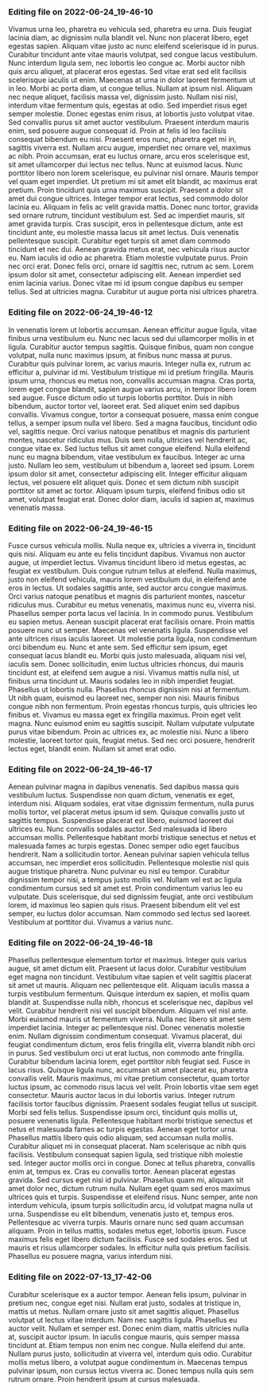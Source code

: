 

### Editing file on 2022-06-24_19-46-10

Vivamus urna leo, pharetra eu vehicula sed, pharetra eu urna. Duis feugiat lacinia diam, ac dignissim nulla blandit vel. Nunc non placerat libero, eget egestas sapien. Aliquam vitae justo ac nunc eleifend scelerisque id in purus. Curabitur tincidunt ante vitae mauris volutpat, sed congue lacus vestibulum. Nunc interdum ligula sem, nec lobortis leo congue ac. Morbi auctor nibh quis arcu aliquet, at placerat eros egestas. Sed vitae erat sed elit facilisis scelerisque iaculis ut enim. Maecenas at urna in dolor laoreet fermentum ut in leo. Morbi ac porta diam, ut congue tellus. Nullam at ipsum nisl.
Aliquam nec neque aliquet, facilisis massa vel, dignissim justo. Nullam nisi nisl, interdum vitae fermentum quis, egestas at odio. Sed imperdiet risus eget semper molestie. Donec egestas enim risus, at lobortis justo volutpat vitae. Sed convallis purus sit amet auctor vestibulum. Praesent interdum mauris enim, sed posuere augue consequat id. Proin at felis id leo facilisis consequat bibendum eu nisi. Praesent eros nunc, pharetra eget mi in, sagittis viverra est. Nullam arcu augue, imperdiet nec ornare vel, maximus ac nibh. Proin accumsan, erat eu luctus ornare, arcu eros scelerisque est, sit amet ullamcorper dui lectus nec tellus. Nunc at euismod lacus. Nunc porttitor libero non lorem scelerisque, eu pulvinar nisl ornare.
Mauris tempor vel quam eget imperdiet. Ut pretium mi sit amet elit blandit, ac maximus erat pretium. Proin tincidunt quis urna maximus suscipit. Praesent a dolor sit amet dui congue ultrices. Integer tempor erat lectus, sed commodo dolor lacinia eu. Aliquam in felis ac velit gravida mattis. Donec nunc tortor, gravida sed ornare rutrum, tincidunt vestibulum est. Sed ac imperdiet mauris, sit amet gravida turpis. Cras suscipit, eros in pellentesque dictum, ante est tincidunt ante, eu molestie massa lacus sit amet lectus. Duis venenatis pellentesque suscipit.
Curabitur eget turpis sit amet diam commodo tincidunt et nec dui. Aenean gravida metus erat, nec vehicula risus auctor eu. Nam iaculis id odio ac pharetra. Etiam molestie vulputate purus. Proin nec orci erat. Donec felis orci, ornare id sagittis nec, rutrum ac sem. Lorem ipsum dolor sit amet, consectetur adipiscing elit. Aenean imperdiet sed enim lacinia varius. Donec vitae mi id ipsum congue dapibus eu semper tellus. Sed at ultricies magna. Curabitur ut augue porta nisi ultrices pharetra.




### Editing file on 2022-06-24_19-46-12

In venenatis lorem ut lobortis accumsan. Aenean efficitur augue ligula, vitae finibus urna vestibulum eu. Nunc nec lacus sed dui ullamcorper mollis in et ligula. Curabitur auctor tempus sagittis. Quisque finibus, quam non congue volutpat, nulla nunc maximus ipsum, at finibus nunc massa at purus. Curabitur quis pulvinar lorem, ac varius mauris. Integer nulla ex, rutrum ac efficitur a, pulvinar id mi. Vestibulum tristique mi id pretium fringilla. Mauris ipsum urna, rhoncus eu metus non, convallis accumsan magna. Cras porta, lorem eget congue blandit, sapien augue varius arcu, in tempor libero lorem sed augue. Fusce dictum odio ut turpis lobortis porttitor. Duis in nibh bibendum, auctor tortor vel, laoreet erat. Sed aliquet enim sed dapibus convallis. Vivamus congue, tortor a consequat posuere, massa enim congue tellus, a semper ipsum nulla vel libero. Sed a magna faucibus, tincidunt odio vel, sagittis neque.
Orci varius natoque penatibus et magnis dis parturient montes, nascetur ridiculus mus. Duis sem nulla, ultricies vel hendrerit ac, congue vitae ex. Sed luctus tellus sit amet congue eleifend. Nulla eleifend nunc eu magna bibendum, vitae vestibulum ex faucibus. Integer ac urna justo. Nullam leo sem, vestibulum ut bibendum a, laoreet sed ipsum. Lorem ipsum dolor sit amet, consectetur adipiscing elit. Integer efficitur aliquam lectus, vel posuere elit aliquet quis. Donec et sem dictum nibh suscipit porttitor sit amet ac tortor. Aliquam ipsum turpis, eleifend finibus odio sit amet, volutpat feugiat erat. Donec dolor diam, iaculis id sapien at, maximus venenatis massa.




### Editing file on 2022-06-24_19-46-15

Fusce cursus vehicula mollis. Nulla neque ex, ultricies a viverra in, tincidunt quis nisi. Aliquam eu ante eu felis tincidunt dapibus. Vivamus non auctor augue, ut imperdiet lectus. Vivamus tincidunt libero id metus egestas, ac feugiat ex vestibulum. Duis congue rutrum tellus at eleifend. Nulla maximus, justo non eleifend vehicula, mauris lorem vestibulum dui, in eleifend ante eros in lectus. Ut sodales sagittis ante, sed auctor arcu congue maximus. Orci varius natoque penatibus et magnis dis parturient montes, nascetur ridiculus mus. Curabitur eu metus venenatis, maximus nunc eu, viverra nisi. Phasellus semper porta lacus vel lacinia. In in commodo purus.
Vestibulum eu sapien metus. Aenean suscipit placerat erat facilisis ornare. Proin mattis posuere nunc ut semper. Maecenas vel venenatis ligula. Suspendisse vel ante ultrices risus iaculis laoreet. Ut molestie porta ligula, non condimentum orci bibendum eu. Nunc et ante sem. Sed efficitur sem ipsum, eget consequat lacus blandit eu. Morbi quis justo malesuada, aliquam nisi vel, iaculis sem. Donec sollicitudin, enim luctus ultricies rhoncus, dui mauris tincidunt est, at eleifend sem augue a nisi. Vivamus mattis nulla nisl, ut finibus urna tincidunt ut.
Mauris sodales leo in nibh imperdiet feugiat. Phasellus ut lobortis nulla. Phasellus rhoncus dignissim nisi at fermentum. Ut nibh quam, euismod eu laoreet nec, semper non nisi. Mauris finibus congue nibh non fermentum. Proin egestas rhoncus turpis, quis ultricies leo finibus et. Vivamus eu massa eget ex fringilla maximus. Proin eget velit magna. Nunc euismod enim eu sagittis suscipit. Nullam vulputate vulputate purus vitae bibendum. Proin ac ultrices ex, ac molestie nisi. Nunc a libero molestie, laoreet tortor quis, feugiat metus. Sed nec orci posuere, hendrerit lectus eget, blandit enim. Nullam sit amet erat odio.




### Editing file on 2022-06-24_19-46-17

Aenean pulvinar magna in dapibus venenatis. Sed dapibus massa quis vestibulum luctus. Suspendisse non quam dictum, venenatis ex eget, interdum nisi. Aliquam sodales, erat vitae dignissim fermentum, nulla purus mollis tortor, vel placerat metus ipsum id sem. Quisque convallis justo ut sagittis tempus. Suspendisse placerat est libero, euismod laoreet dui ultrices eu. Nunc convallis sodales auctor.
Sed malesuada id libero accumsan mollis. Pellentesque habitant morbi tristique senectus et netus et malesuada fames ac turpis egestas. Donec semper odio eget faucibus hendrerit. Nam a sollicitudin tortor. Aenean pulvinar sapien vehicula tellus accumsan, nec imperdiet eros sollicitudin. Pellentesque molestie nisl quis augue tristique pharetra. Nunc pulvinar eu nisl eu tempor. Curabitur dignissim tempor nisi, a tempus justo mollis vel. Nullam vel est ac ligula condimentum cursus sed sit amet est. Proin condimentum varius leo eu vulputate. Duis scelerisque, dui sed dignissim feugiat, ante orci vestibulum lorem, id maximus leo sapien quis risus. Praesent bibendum elit vel est semper, eu luctus dolor accumsan. Nam commodo sed lectus sed laoreet. Vestibulum at porttitor dui. Vivamus a varius nunc.




### Editing file on 2022-06-24_19-46-18

Phasellus pellentesque elementum tortor et maximus. Integer quis varius augue, sit amet dictum elit. Praesent ut lacus dolor. Curabitur vestibulum eget magna non tincidunt. Vestibulum vitae sapien et velit sagittis placerat sit amet ut mauris. Aliquam nec pellentesque elit. Aliquam iaculis massa a turpis vestibulum fermentum. Quisque interdum ex sapien, et mollis quam blandit at. Suspendisse nulla nibh, rhoncus et scelerisque nec, dapibus vel velit. Curabitur hendrerit nisi vel suscipit bibendum. Aliquam vel nisl ante. Morbi euismod mauris ut fermentum viverra. Nulla nec libero sit amet sem imperdiet lacinia. Integer ac pellentesque nisl. Donec venenatis molestie enim. Nullam dignissim condimentum consequat.
Vivamus placerat, dui feugiat condimentum dictum, eros felis fringilla elit, viverra blandit nibh orci in purus. Sed vestibulum orci ut erat luctus, non commodo ante fringilla. Curabitur bibendum lacinia lorem, eget porttitor nibh feugiat sed. Fusce in lacus risus. Quisque ligula nunc, accumsan sit amet placerat eu, pharetra convallis velit. Mauris maximus, mi vitae pretium consectetur, quam tortor luctus ipsum, ac commodo risus lacus vel velit. Proin lobortis vitae sem eget consectetur. Mauris auctor lacus in dui lobortis varius.
Integer rutrum facilisis tortor faucibus dignissim. Praesent sodales feugiat tellus ut suscipit. Morbi sed felis tellus. Suspendisse ipsum orci, tincidunt quis mollis ut, posuere venenatis ligula. Pellentesque habitant morbi tristique senectus et netus et malesuada fames ac turpis egestas. Aenean eget tortor urna. Phasellus mattis libero quis odio aliquam, sed accumsan nulla mollis. Curabitur aliquet mi in consequat placerat. Nam scelerisque ac nibh quis facilisis. Vestibulum consequat sapien ligula, sed tristique nibh molestie sed. Integer auctor mollis orci in congue. Donec at tellus pharetra, convallis enim at, tempus ex. Cras eu convallis tortor. Aenean placerat egestas gravida.
Sed cursus eget nisi id pulvinar. Phasellus quam mi, aliquam sit amet dolor nec, dictum rutrum nulla. Nullam eget quam sed eros maximus ultrices quis et turpis. Suspendisse et eleifend risus. Nunc semper, ante non interdum vehicula, ipsum turpis sollicitudin arcu, id volutpat magna nulla ut urna. Suspendisse eu elit bibendum, venenatis justo et, tempus eros. Pellentesque ac viverra turpis. Mauris ornare nunc sed quam accumsan aliquam. Proin in tellus mattis, sodales metus eget, lobortis ipsum. Fusce maximus felis eget libero dictum facilisis. Fusce sed sodales eros. Sed ut mauris et risus ullamcorper sodales. In efficitur nulla quis pretium facilisis. Phasellus eu posuere magna, varius interdum nisi.




### Editing file on 2022-07-13_17-42-06

Curabitur scelerisque ex a auctor tempor. Aenean felis ipsum, pulvinar in pretium nec, congue eget nisi. Nullam erat justo, sodales at tristique in, mattis ut metus. Nullam ornare justo sit amet sagittis aliquet. Phasellus volutpat ut lectus vitae interdum. Nam nec sagittis ligula. Phasellus eu auctor velit.
Nullam et semper est. Donec enim diam, mattis ultricies nulla at, suscipit auctor ipsum. In iaculis congue mauris, quis semper massa tincidunt at. Etiam tempus non enim nec congue. Nulla eleifend dui ante. Nullam purus justo, sollicitudin at viverra vel, interdum quis odio. Curabitur mollis metus libero, a volutpat augue condimentum in. Maecenas tempus pulvinar ipsum, non cursus lectus viverra ac. Donec tempus nulla quis sem rutrum ornare. Proin hendrerit ipsum at cursus malesuada.


